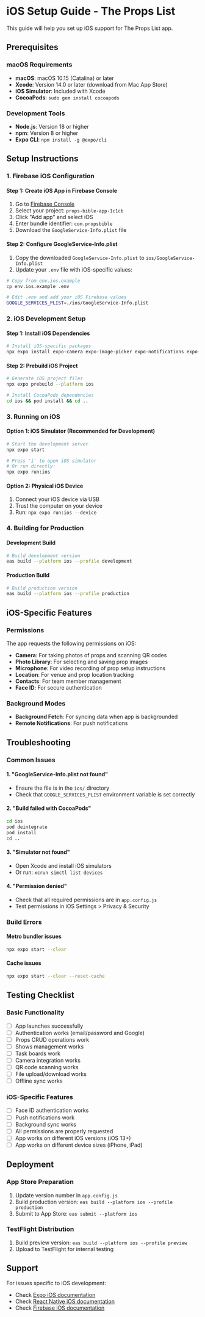 # iOS Setup Guide - The Props List

This guide will help you set up iOS support for The Props List app.

## Prerequisites

### macOS Requirements
- **macOS**: macOS 10.15 (Catalina) or later
- **Xcode**: Version 14.0 or later (download from Mac App Store)
- **iOS Simulator**: Included with Xcode
- **CocoaPods**: `sudo gem install cocoapods`

### Development Tools
- **Node.js**: Version 18 or higher
- **npm**: Version 8 or higher
- **Expo CLI**: `npm install -g @expo/cli`

## Setup Instructions

### 1. Firebase iOS Configuration

#### Step 1: Create iOS App in Firebase Console
1. Go to [Firebase Console](https://console.firebase.google.com/)
2. Select your project: `props-bible-app-1c1cb`
3. Click "Add app" and select iOS
4. Enter bundle identifier: `com.propsbible`
5. Download the `GoogleService-Info.plist` file

#### Step 2: Configure GoogleService-Info.plist
1. Copy the downloaded `GoogleService-Info.plist` to `ios/GoogleService-Info.plist`
2. Update your `.env` file with iOS-specific values:

```bash
# Copy from env.ios.example
cp env.ios.example .env

# Edit .env and add your iOS Firebase values
GOOGLE_SERVICES_PLIST=./ios/GoogleService-Info.plist
```

### 2. iOS Development Setup

#### Step 1: Install iOS Dependencies
```bash
# Install iOS-specific packages
npx expo install expo-camera expo-image-picker expo-notifications expo-location expo-av expo-print expo-sharing expo-file-system expo-document-picker expo-media-library expo-local-authentication expo-splash-screen
```

#### Step 2: Prebuild iOS Project
```bash
# Generate iOS project files
npx expo prebuild --platform ios

# Install CocoaPods dependencies
cd ios && pod install && cd ..
```

### 3. Running on iOS

#### Option 1: iOS Simulator (Recommended for Development)
```bash
# Start the development server
npx expo start

# Press 'i' to open iOS simulator
# Or run directly:
npx expo run:ios
```

#### Option 2: Physical iOS Device
1. Connect your iOS device via USB
2. Trust the computer on your device
3. Run: `npx expo run:ios --device`

### 4. Building for Production

#### Development Build
```bash
# Build development version
eas build --platform ios --profile development
```

#### Production Build
```bash
# Build production version
eas build --platform ios --profile production
```

## iOS-Specific Features

### Permissions
The app requests the following permissions on iOS:

- **Camera**: For taking photos of props and scanning QR codes
- **Photo Library**: For selecting and saving prop images
- **Microphone**: For video recording of prop setup instructions
- **Location**: For venue and prop location tracking
- **Contacts**: For team member management
- **Face ID**: For secure authentication

### Background Modes
- **Background Fetch**: For syncing data when app is backgrounded
- **Remote Notifications**: For push notifications

## Troubleshooting

### Common Issues

#### 1. "GoogleService-Info.plist not found"
- Ensure the file is in the `ios/` directory
- Check that `GOOGLE_SERVICES_PLIST` environment variable is set correctly

#### 2. "Build failed with CocoaPods"
```bash
cd ios
pod deintegrate
pod install
cd ..
```

#### 3. "Simulator not found"
- Open Xcode and install iOS simulators
- Or run: `xcrun simctl list devices`

#### 4. "Permission denied"
- Check that all required permissions are in `app.config.js`
- Test permissions in iOS Settings > Privacy & Security

### Build Errors

#### Metro bundler issues
```bash
npx expo start --clear
```

#### Cache issues
```bash
npx expo start --clear --reset-cache
```

## Testing Checklist

### Basic Functionality
- [ ] App launches successfully
- [ ] Authentication works (email/password and Google)
- [ ] Props CRUD operations work
- [ ] Shows management works
- [ ] Task boards work
- [ ] Camera integration works
- [ ] QR code scanning works
- [ ] File upload/download works
- [ ] Offline sync works

### iOS-Specific Features
- [ ] Face ID authentication works
- [ ] Push notifications work
- [ ] Background sync works
- [ ] All permissions are properly requested
- [ ] App works on different iOS versions (iOS 13+)
- [ ] App works on different device sizes (iPhone, iPad)

## Deployment

### App Store Preparation
1. Update version number in `app.config.js`
2. Build production version: `eas build --platform ios --profile production`
3. Submit to App Store: `eas submit --platform ios`

### TestFlight Distribution
1. Build preview version: `eas build --platform ios --profile preview`
2. Upload to TestFlight for internal testing

## Support

For issues specific to iOS development:
- Check [Expo iOS documentation](https://docs.expo.dev/workflow/ios-simulator/)
- Check [React Native iOS documentation](https://reactnative.dev/docs/running-on-device)
- Check [Firebase iOS documentation](https://firebase.google.com/docs/ios/setup)

